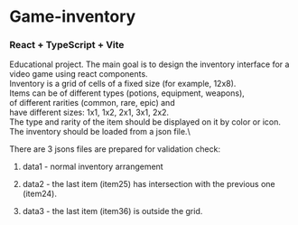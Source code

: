
# Game-inventory

### React + TypeScript + Vite

Educational project. The main goal is to design the inventory interface for a video game using react components.\
Inventory is a grid of cells of a fixed size (for example, 12x8).\
Items can be of different types (potions, equipment, weapons),\
of different rarities (common, rare, epic) and \
have different sizes: 1x1, 1x2, 2x1, 3x1, 2x2.\
The type and rarity of the item should be displayed on it by color or icon.\
The inventory should be loaded from a json file.\

There are 3 jsons files are prepared for validation check:

1) data1 - normal inventory arrangement

2) data2 - the last item (item25) has intersection with the previous one (item24).

3) data3 - the last item (item36) is outside the grid. 


